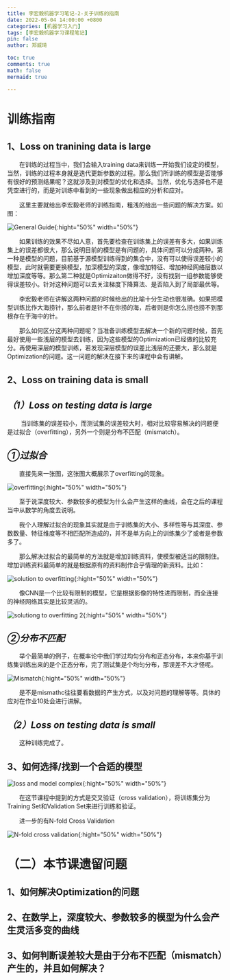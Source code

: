 ```yaml
---
title: 李宏毅机器学习笔记-2-关于训练的指南
date: 2022-05-04 14:00:00 +0800
categories: [机器学习入门]
tags: [李宏毅机器学习课程笔记]
pin: false
author: 郑威琦

toc: true
comments: true
math: false
mermaid: true

---
```


# 训练指南

## 1、Loss on tranining data is large

&emsp;&emsp;在训练的过程当中，我们会输入training data来训练一开始我们设定的模型，当然，训练的过程本身就是迭代更新参数的过程。那么我们所训练的模型是否能够有很好的预测结果呢？这就涉及到对模型的优化和选择。当然，优化与选择也不是凭空进行的，而是对训练中看到的一些现象做出相应的分析和应对。  

&emsp;&emsp;这里主要就给出李宏毅老师的训练指南，粗浅的给出一些问题的解决方案。如图：

![General Guide](/assets/blog_res/2022-05-04-Wednesday.assets/General%20Guide.png){:hight="50%" width="50%"}

&emsp;&emsp;如果训练的效果不尽如人意，首先要检查在训练集上的误差有多大，如果训练集上的误差都很大，那么说明目前的模型是有问题的，具体问题可以分成两种。第一种是模型的问题，目前基于源模型训练得到的集合中，没有可以使得误差较小的模型，此时就需要更换模型，加深模型的深度，像增加特征、增加神经网络层数以增加深度等等。那么第二种就是Optimizaiton做得不好，没有找到一组参数能够使得误差较小。针对这种问题可以去关注梯度下降算法、是否陷入到了局部最优等。  

&emsp;&emsp;李宏毅老师在讲解这两种问题的时候给出的比喻十分生动也很准确。如果把模型训练比作大海捞针，那么前者是针不在你捞的海，后者则是你怎么捞也捞不到那根存在于海中的针。  

&emsp;&emsp;那么如何区分这两种问题呢？当准备训练模型去解决一个新的问题时候，首先最好使用一些浅层的模型去训练，因为这些模型的Optimization已经做的比较充分。再使用深层的模型训练，若发现深层模型的误差比浅层的还要大，那么就是Optimization的问题。这一问题的解决在接下来的课程中会有讲解。

## 2、Loss on training data is small

## *（1）Loss on testing data is large*

&emsp;&emsp; 当训练集的误差较小，而测试集的误差较大时，相对比较容易解决的问题便是过拟合（overfitting），另外一个则是分布不匹配（mismatch）。

## *①过拟合*

&emsp;&emsp;直接先来一张图，这张图大概展示了overfitting的现象。

![overfitting](/assets/blog_res/2022-05-04-Wednesday.assets/overfitting.png){:hight="50%" width="50%"}

&emsp;&emsp;至于说深度较大、参数较多的模型为什么会产生这样的曲线，会在之后的课程当中从数学的角度去说明。  

&emsp;&emsp;我个人理解过拟合的现象其实就是由于训练集的大小、多样性等与其深度、参数数量、特征维度等不相匹配所造成的，并不是单方向上的训练集少了或者是参数多了。

&emsp;&emsp;那么解决过拟合的最简单的方法就是增加训练资料，使模型被适当的限制住。增加训练资料最简单的就是根据原有的资料制作合乎情理的新资料。比如：

![solution to overfitting](/assets/blog_res/2022-05-04-Wednesday.assets/overfitting.png){:hight="50%" width="50%"}

&emsp;&emsp;像CNN是一个比较有限制的模型，它是根据影像的特性进而限制，而全连接的神经网络其实是比较灵活的。

![solutiong to overfitting 2](/assets/blog_res/2022-05-04-Wednesday.assets/solution%20to%20overfitting%202.png){:hight="50%" width="50%"}

## *②分布不匹配*

&emsp;&emsp;举个最简单的例子，在概率论中我们学过均匀分布和正态分布，本来你基于训练集训练出来的是个正态分布，完了测试集是个均匀分布，那误差不大才怪呢。  

![Mismatch](/assets/blog_res/2022-05-04-Wednesday.assets/Mismatch.png){:hight="50%" width="50%"}

&emsp;&emsp;是不是mismathc往往要看数据的产生方式，以及对问题的理解等等。具体的应对在作业10处会进行讲解。

## *（2）Loss on testing data is small*

&emsp;&emsp;这种训练完成了。

## 3、如何选择/找到一个合适的模型

![loss and model complex](/assets/blog_res/2022-05-04-Wednesday.assets/loss%20and%20model%20complex.png){:hight="50%" width="50%"}

&emsp;&emsp;在这节课程中提到的方式是交叉验证（cross validation），将训练集分为Training Set和Validation Set来进行训练和验证。

&emsp;&emsp;进一步的有N-fold Cross Validation

![N-fold cross validation](/assets/blog_res/2022-05-04-Wednesday.assets/N-fold%20cross%20validation.png){:hight="50%" width="50%"}

# （二）本节课遗留问题

## 1、如何解决Optimization的问题

## 2、在数学上，深度较大、参数较多的模型为什么会产生灵活多变的曲线

## 3、如何判断误差较大是由于分布不匹配（mismatch）产生的，并且如何解决？